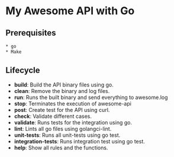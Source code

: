 # My Awesome API with Go

## Prerequisites

```bash
* go
* Make
```

## Lifecycle

- **build**: Build the API binary files using go.
- **clean**: Remove the binary and log files.
- **run**: Runs the built binary and send everything to awesome.log
- **stop**: Terminates the execution of awesome-api
- **post**: Create test for the API using curl.
- **check**: Validate different cases.
- **validate**: Runs tests for the integration using go.
- **lint**: Lints all go files using golangci-lint.
- **unit-tests**: Runs all unit-tests using go test.
- **integration-tests**: Runs integration test using go test.
- **help**: Show all rules and the functions.